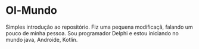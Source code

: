 # Ol-Mundo
Simples introdução ao repositório.
Fiz uma pequena modificaçã, falando um pouco de minha pessoa.
Sou programador Delphi e estou iniciando no mundo java, Androide, Kotlin.
